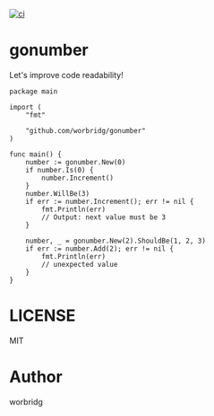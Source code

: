 [![ci](https://github.com/worbridg/gonumber/actions/workflows/go.yml/badge.svg)](https://github.com/worbridg/gonumber/actions)

# gonumber

Let's improve code readability!

```golang
package main

import (
	"fmt"

	"github.com/worbridg/gonumber"
)

func main() {
	number := gonumber.New(0)
	if number.Is(0) {
		number.Increment()
	}
	number.WillBe(3)
	if err := number.Increment(); err != nil {
		fmt.Println(err)
		// Output: next value must be 3
	}

	number, _ = gonumber.New(2).ShouldBe(1, 2, 3)
	if err := number.Add(2); err != nil {
		fmt.Println(err)
		// unexpected value
	}
}

```

# LICENSE

MIT

# Author

worbridg
